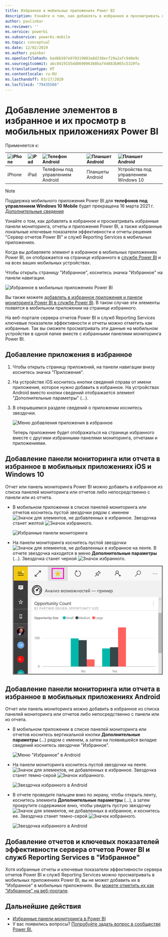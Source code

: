 ```yaml
---
title: Избранное в мобильных приложениях Power BI
description: Узнайте о том, как добавлять в избранное и просматривать приложения, отчеты и панели мониторинга Power BI, а также ключевые показатели эффективности и отчеты решения "Сервер отчетов Power BI" и служб Reporting Services в мобильных приложениях.
author: paulinbar
ms.reviewer: ''
ms.service: powerbi
ms.subservice: powerbi-mobile
ms.topic: conceptual
ms.date: 12/02/2019
ms.author: painbar
ms.openlocfilehash: bad6b507e970319003a8d338ecf29a2afc948e9c
ms.sourcegitcommit: abc8419155dd869096368ba744883b865c5329fa
ms.translationtype: HT
ms.contentlocale: ru-RU
ms.lasthandoff: 03/17/2020
ms.locfileid: "79435566"
---
```

# <a name="make-and-view-favorites-in-the-power-bi-mobile-apps"></a>Добавление элементов в избранное и их просмотр в мобильных приложениях Power BI
Применяется к:

| ![iPhone](./media/mobile-apps-favorites/iphone-logo-50-px.png) | ![iPad](./media/mobile-apps-favorites/ipad-logo-50-px.png) | ![Телефон Android](./media/mobile-apps-favorites/android-phone-logo-50-px.png) | ![Планшет Android](./media/mobile-apps-favorites/android-tablet-logo-50-px.png) | ![Планшет Android](./media/mobile-apps-favorites/win-10-logo-50-px.png) |
|:--- |:--- |:--- |:--- |:--- |
| iPhone |iPad |Телефоны под управлением Android |Планшеты Android |Устройства под управлением Windows 10 |

>[!NOTE]
>Поддержка мобильного приложения Power BI для **телефонов под управлением Windows 10 Mobile** будет прекращена 16 марта 2021 г. [Дополнительные сведения](https://go.microsoft.com/fwlink/?linkid=2121400)

Узнайте о том, как добавлять в избранное и просматривать избранные панели мониторинга, отчеты и приложения Power BI, а также избранные локальные ключевые показатели эффективности и отчеты решения "Сервер отчетов Power BI" и служб Reporting Services в мобильных приложениях.

Когда вы добавляете элемент в избранное в мобильных приложениях Power BI, он отображается на странице избранного в [службе Power BI](https://powerbi.com) и на всех ваших мобильных устройствах.

Чтобы открыть страницу "Избранное", коснитесь значка "Избранное" на панели навигации.

![Избранное в мобильных приложениях Power BI](./media/mobile-apps-favorites/power-bi-android-favorites-reports.png)


Вы также можете [добавлять в избранное приложения и панели мониторинга Power BI в службе Power BI](../end-user-favorite.md). В таком случае эти элементы появятся в мобильном приложении на странице избранного.

На веб-портале сервера отчетов Power BI и служб Reporting Services ключевые показатели эффективности и отчеты можно отметить как избранные. Так вы сможете просматривать эти данные на мобильном устройстве в одной папке вместе с избранными панелями мониторинга Power BI.

## <a name="make-an-app-a-favorite"></a>Добавление приложения в избранное
1. Чтобы открыть страницу приложений, на панели навигации внизу коснитесь значка "Приложения".

2. На устройстве iOS коснитесь кнопки сведений справа от имени приложения, которое нужно добавить в избранное. На устройствах Android вместо кнопки сведений отображается элемент "Дополнительные параметры" (...). 

3. В открывшемся разделе сведений о приложении коснитесь звездочки.
   
    ![Меню добавления приложения в избранное](./media/mobile-apps-favorites/power-bi-android-favorite-app-ellipsis.png)
   
    Теперь приложение будет отображаться на странице избранного вместе с другими избранными панелями мониторинга, отчетами и приложениями.
   
## <a name="make-a-dashboard-or-report-a-favorite-in-the-ios-and-windows-10-mobile-apps"></a>Добавление панели мониторинга или отчета в избранное в мобильных приложениях iOS и Windows 10
Отчет или панель мониторинга Power BI можно добавить в избранное из списка панелей мониторинга или отчетов либо непосредственно с панели или из отчета.

* В мобильном приложении в списке панелей мониторинга или отчетов коснитесь пустой звездочки рядом с именем ![Значок для элементов, не добавленных в избранное](./././media/mobile-apps-favorites/power-bi-mobile-not-favorite-icon.png). Звездочка станет желтой ![Значок избранного](./././media/mobile-apps-favorites/power-bi-mobile-yes-favorite-icon.png).
  
    ![Избранные панели мониторинга](./media/mobile-apps-favorites/power-bi-mobile-make-dashboard-favorite.png)
* На панели мониторинга коснитесь пустой звездочки ![Значок для элементов, не добавленных в избранное](./././media/mobile-apps-favorites/power-bi-mobile-not-favorite-icon.png) на ленте. В отчете звездочка находится в меню **Дополнительные параметры** (...).  Звездочка станет черной ![Значок избранного](./././media/mobile-apps-favorites/power-bi-mobile-favorite-selected-black.png).
  
    ![Выбранный значок избранного](./media/mobile-apps-favorites/power-bi-mobile-favorite-selected.png)

## <a name="make-a-dashboard-or-report-a-favorite-in-the-android-mobile-apps"></a>Добавление панели мониторинга или отчета в избранное в мобильных приложениях Android
Отчет или панель мониторинга можно добавить в избранное из списка панелей мониторинга или отчетов либо непосредственно с панели или из отчета.

* В мобильном приложении в списке панелей мониторинга или отчетов коснитесь вертикальной кнопки **Дополнительные параметры** (…) рядом с именем, а затем на появившейся вкладке сведений коснитесь звездочки "Избранное".
  
    ![Меню "Избранное" в Android](./media/mobile-apps-favorites/power-bi-android-make-favorite.png)

* На панели мониторинга коснитесь пустой звездочки на ленте. ![Значок для элементов, не добавленных в избранное](./././media/mobile-apps-favorites/power-bi-mobile-not-favorite-icon.png). Звездочка станет темно-серой ![Значок избранного](./media/mobile-apps-favorites/power-bi-android-favorite-icon.png).
  
    ![Звездочка избранного в Android](./media/mobile-apps-favorites/power-bi-android-favorite-in-dashboard.png)

* В отчете проведите пальцем вниз по экрану, чтобы открыть ленту, коснитесь элемента **Дополнительные параметры** (...), а затем прокрутите содержимое вниз, чтобы увидеть пустую звездочку ![Значок для элементов, не добавленных в избранное](./././media/mobile-apps-favorites/power-bi-mobile-not-favorite-icon.png), и коснитесь ее. Звездочка станет темно-серой ![Значок избранного](./media/mobile-apps-favorites/power-bi-android-favorite-icon.png).
  
    ![Звездочка избранного в Android](./media/mobile-apps-favorites/power-bi-android-favorite-in-report.png)

## <a name="make-favorite-power-bi-report-server-and-reporting-services-reports-and-kpis"></a>Добавление отчетов и ключевых показателей эффективности сервера отчетов Power BI и служб Reporting Services в "Избранное"
Хотя избранные отчеты и ключевые показатели эффективности сервера отчетов Power BI и служб Reporting Services можно просматривать в мобильных приложениях Power BI, вы не может добавить их в "Избранное" в мобильных приложениях. Вы [можете отметить их как "Избранное" на веб-портале](../../report-server/tutorial-explore-report-server-web-portal.md#tag-your-favorites). 

## <a name="next-steps"></a>Дальнейшие действия
* [Избранные панели мониторинга в Power BI](../end-user-favorite.md) 
* У вас появились вопросы? [Попробуйте задать вопрос в сообществе Power BI.](https://community.powerbi.com/)

